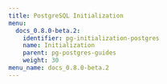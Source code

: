 ```yaml
---
title: PostgreSQL Initialization
menu:
  docs_0.8.0-beta.2:
    identifier: pg-initialization-postgres
    name: Initialization
    parent: pg-postgres-guides
    weight: 30
menu_name: docs_0.8.0-beta.2
---
```


